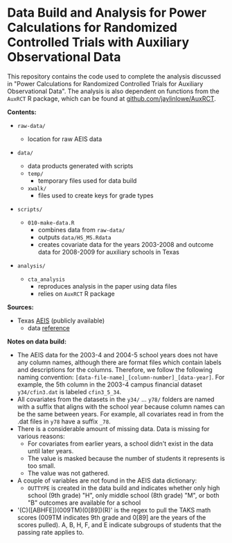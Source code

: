 # Data Build and Analysis for Power Calculations for Randomized Controlled Trials with Auxiliary Observational Data

This repository contains the code used to complete the analysis discussed in "Power Calculations for Randomized Controlled Trials for Auxiliary Observational Data". The analysis is also dependent on functions from the `AuxRCT` R package, which can be found at  [github.com/jaylinlowe/AuxRCT](github.com/jaylinlowe/AuxRCT). 

**Contents:**

* `raw-data/`
  * location for raw AEIS data 

* `data/`
  * data products generated with scripts 
  * `temp/`
    * temporary files used for data build
  * `xwalk/` 
    * files used to create keys for grade types 
* `scripts/` 
  * `010-make-data.R`
    * combines data from `raw-data/`
    * outputs `data/HS_MS.Rdata`
    * creates covariate data for the years 2003-2008 and outcome data for 2008-2009 for auxiliary schools in Texas
* `analysis/`
  * `cta_analysis` 
    * reproduces analysis in the paper using data files 
    * relies on `AuxRCT` R package 
    
**Sources:**

* Texas [AEIS](https://rptsvr1.tea.texas.gov/perfreport/aeis/2008/DownloadData.html) (publicly available)
   * data [reference](https://rptsvr1.tea.texas.gov/perfreport/aeis/2008/xplore/aeisref.html)

**Notes on data build:**

* The AEIS data for the 2003-4 and 2004-5 school years does not have any column names, although there are format files which contain labels and descriptions for the columns. Therefore, we follow the following naming convention: `[data-file-name]_[column-number]_[data-year]`. For example, the 5th column in the 2003-4 campus financial dataset `y34/cfin3.dat` is labeled `cfin3_5_34`.
* All covariates from the datasets in the `y34/` ... `y78/` folders are named with a suffix that aligns with the school year because column names can be the same between years. For example, all covariates read in from the .dat files in `y78` have a suffix `_78`.
* There is a considerable amount of missing data. Data is missing for various reasons:
  * For covariates from earlier years, a school didn't exist in the data until later years. 
  * The value is masked because the number of students it represents is too small. 
  * The value was not gathered. 
* A couple of variables are not found in the AEIS data dictionary:
  * `OUTTYPE` is created in the data build and indicates whether only high school (9th grade) "H", only middle school (8th grade) "M", or both "B" outcomes are available for a school 
* '(C)([ABHFE])(009TM)(0[89])(R)' is the regex to pull the TAKS math scores (009TM indicates 9th grade and 0[89] are the years of the scores pulled). A, B, H, F, and E indicate subgroups of students that the passing rate applies to.

